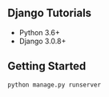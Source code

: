 ## Django Tutorials

- Python 3.6+
- Django 3.0.8+

## Getting Started

```sh 
python manage.py runserver
```